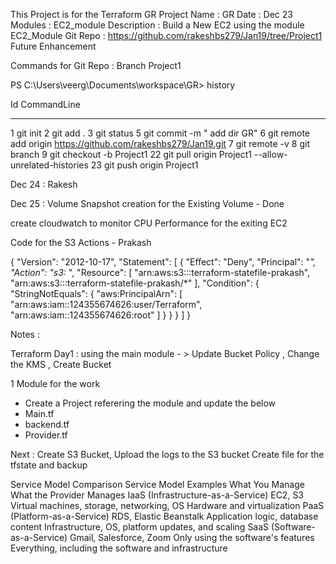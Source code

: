 This Project is for the Terraform GR 
Project Name : GR
Date : Dec 23
Modules : EC2_module
Description : Build a New EC2 using the module EC2_Module
Git Repo : https://github.com/rakeshbs279/Jan19/tree/Project1 
Future Enhancement


Commands for Git Repo : Branch Project1

PS C:\Users\veerg\Documents\workspace\GR> history

  Id CommandLine                                                                                                                                                                   
  -- -----------
   1 git init
   2 git add .
   3 git status
   5 git commit -m " add dir GR"
   6 git remote add origin https://github.com/rakeshbs279/Jan19.git
   7 git remote -v
   8 git branch
   9 git checkout -b Project1
  22 git pull origin Project1 --allow-unrelated-histories
  23 git push origin Project1

Dec 24 : Rakesh

Dec 25 : 
Volume Snapshot creation for the Existing  Volume - Done 

create cloudwatch to monitor CPU Performance for the exiting EC2


Code for the S3 Actions - Prakash 

{
"Version": "2012-10-17",
"Statement": [
{
"Effect": "Deny",
"Principal": "*",
"Action": "s3:*
",
"Resource": [
"arn:aws:s3:::terraform-statefile-prakash",
"arn:aws:s3:::terraform-statefile-prakash/*"
],
"Condition": {
"StringNotEquals": {
"aws:PrincipalArn": [
"arn:aws:iam::124355674626:user/Terraform",
"arn:aws:iam::124355674626:root"
]
}
}
}
]
}

Notes : 

Terraform Day1 : using the main module - > Update Bucket Policy , Change the KMS , Create Bucket

1 Module for the work
- Create a Project referering the module and update the below
- Main.tf
- backend.tf
- Provider.tf

Next : Create S3 Bucket, Upload the logs to the S3 bucket
Create file for the tfstate and backup 


Service Model Comparison
Service Model	Examples	What You Manage	What the Provider Manages
IaaS (Infrastructure-as-a-Service)	EC2, S3	Virtual machines, storage, networking, OS	Hardware and virtualization
PaaS (Platform-as-a-Service)	RDS, Elastic Beanstalk	Application logic, database content	Infrastructure, OS, platform updates, and scaling
SaaS (Software-as-a-Service)	Gmail, Salesforce, Zoom	Only using the software's features	Everything, including the software and infrastructure